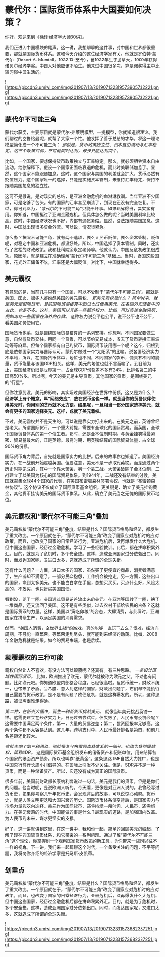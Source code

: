 # 蒙代尔：国际货币体系中大国要如何决策？

你好，欢迎来到《徐瑾·经济学大师30讲》。

我们正进入中国模块的尾声。这一讲，我想聊聊的这件事，对中国和世界都很重要，那就是国际货币体系。这和今天介绍的这位经济学家有关。他就是罗伯特·蒙代尔（Robert A. Mundell，1932.10-至今），他1932年生于加拿大，1999年获得诺贝尔经济学奖。中国人对他应该不陌生。他来过中国很多次，算是诺奖得主中比较习惯中国生活的。

![https://piccdn3.umiwi.com/img/201907/13/201907132319573905732221.png](https://piccdn3.umiwi.com/img/201907/13/201907132319573905732221.png)

## 蒙代尔不可能三角

蒙代尔获奖，主要原因就是蒙代尔-弗莱明模型。一提模型，你就知道很理论。我们聊过的克鲁格曼呢，就帮了大家一个忙。他发挥了善于总结的才华，将这一理论模型简化成一个不可能三角： *那就是，货币政策独立性、资本自由流动与汇率稳定。这三个政策目标，不可能同时达到，最多只能达到两个。*

比如，一个国家，要想保持货币政策独立与汇率稳定。那么，就必须牺牲资本自由流动。给你解释下。假设一个国家正面临衰退的危机，而此时美联储加息了。显然，这个国家不能跟随加息。这时，这个国家与美国的利差就会扩大，货币必然有贬值压力。这个国家唯一的选择，只能是实施资本管制，来维持汇率稳定，保持不跟随美国加息的独立性。

这可不是假说，是对现实的总结，是亚洲金融危机的血淋淋教训。当年亚洲不少国家，可是吃够了苦头。有的国家的汇率甚至崩溃了，到现在还没有完全恢复。不过，你可别以为，"蒙代尔的不可能三角"只能干坏事。如果理解得当，其实蛮有用。你知道，中国挺过了亚洲金融危机。但具体怎么做的呢？当时美国利率比较高。这时，中国经济状况也不好，内部有通货紧缩。显然，没法跟随美国加息。这时，中国就出现很多资金外流。可以说，情况很紧急。

怎么办？按照不可能三角，就有两个选项，要么人民币贬值，要么资本管制。贬值呢，对稳定中国和亚洲危机，都没好处。所以，中国选择了资本管制。同时，还实行了宽松的财政政策。我和社科院余永定老师聊。他就认为，中国反危机政策很成功。原因呢，就是建立在准确理解“蒙代尔不可能三角”基础上。当时，泰国这些国家，花光外汇储备不说，汇率还是大幅贬值。对比下，中国就幸运得多。

## 美元霸权

有意思的是，当前几乎只有一个国家，可以不受制于“蒙代尔不可能三角”。那就是美国。因此，很多人都抱怨美国的美元霸权。 *那美元霸权是什么？ 简单说来，就是美元是国际货币，目前国际贸易结算中超过七成使用美元，在各国外汇储备中的占比，也差不多。这样，美国可以具备一些额外权力。比如，可以实施金融惩罚，例如冻结一些国家在海外的存款。* 这种权力说公平也公平，说不公平也不公平，看美国如何使用它。

国际货币体系，就是围绕国际贸易结算的一系列安排。你想啊，不同国家要做生意，自然有货币交往。用同一个货币，可以节约交易成本，省去了货币转换汇率波动等等麻烦。但每个国家都有自己的货币，国际货币该用哪一个呢？这个，归根到底是依赖国家实力与国际认可。蒙代尔做过一个“太阳系”的比喻。说各国经济实力不平均，所以，在国际货币体中，地位也不同。不同国家的货币，便具有不同的能量，货币能量与该国GDP相关。这样，美元的地位也就不言而喻了。到目前为止，美国经济仍旧是世界第一，占全球GDP份额差不多有24%，比排名第二的中国高50%多。所以呢，今天的美元是主导货币，其他国家的货币，是围绕美元的“行星”。

但你注意到没，美元的影响，其实超过美国经济在世界中份额，这又是为什么？ **经济学上有个概念，叫“网络效应”，放在货币这也一样。就是当你的贸易伙伴使用美元时，你用别的货币就不太方便。结果呢，一旦相当一部分国家选择美元，就会有更多的国家选择美元。这样，成就了美元霸权。**

不过，美元霸权并不是天生的，可以说是靠实力打出来的。在美元之前，英镑曾经是老大。所谓国际货币，一个重大前提，需要有全球化的国际贸易。而英国，全球化国际贸易体系的第一个催生者。那时，还是金本位制时期。与黄金挂钩得最紧密、贸易量最大的，正是英镑。最高时期，用英镑结算的国际贸易体量，占全球90%的份额。

国际货币角力背后，首先就是国家实力的比拼。后来的故事你也知道了。美国经济实力，在一战前开始超越英国。但要注意，美元不是一步取代英镑。而是通过两个历史时期完成的，其中一个靠大萧条，另一个靠二战。大萧条破除了金本位制，二战建立了以美国为核心的国际贸易体系。到1944年，二战还没有结束的时候，美国就召集全球44个国家的代表，在美国布雷顿森林签署协议，也就是 “布雷顿森林协议”。这个协议不仅成立了国际货币基金组织。更关键是，确立了美元挂钩黄金，其他货币挂钩美元的国际货币体系。从此，确立了美元当之无愧的国际货币地位。

## 美元霸权和“蒙代尔不可能三角”叠加

美元霸权和“蒙代尔不可能三角”叠加，结果是什么？国际货币格局和经济，都发生了重大改变。一个原因就在于，“蒙代尔不可能三角”改变了国家应对危机时的应对政策，而且，也改变了国家的日常经济行为。亚洲危机后，没再爆发什么大危机。但中国这些国家，经历过金融危机，学习了一些经验教训。此后，都在拼命积累外汇。目的，就是为了危机时，多个安全垫。这样，造成亚洲国家过分依赖出口。同时，而发达国家呢，又进口太多，这就造成了所谓的全球失衡。

这有什么问题？一方面，进口太多的国家，虽然买了更便宜的商品，消费者满意了，生产者却不满意了。一部分民众抱怨，工作机会被抢走。另一方面，这些出口的国家，拿到太多美元。也不能白白拿在手里，总想买买买。买点什么好，风险太高的，不敢买，也只好买美国国债。

看到没，兜了一圈。美国通过贸易逆差流出来的美元。在亚洲等国转了一圈，换了一堆商品，还又流回了美国。这不是有些类似，过去农村干部给农民的白条？这就是国际货币的力量。这样，美国以“寅吃卯粮”的姿态，大肆消费，与此同时，亚洲国家在拼命生产，以满足美国的消费需求。

然而，“美国人消费，全世界出钱”的游戏，真的能够一直玩下去么？很难，经济有周期，不可能一直繁荣。等繁荣走到尽头，就可能到来经济的动荡。比如，2008年金融危机就是结果。如今的贸易争端，也是后续。

## 颠覆霸权的三种可能

霸权自然让人不喜欢，有没方法可以颠覆呢？还真有。有三种思路。 *一是设计区域性国际货币。* 比如，欧洲推出了欧元，蒙代尔就被称为欧元之父。不过也有问题。比如欧元吧。你知道欧盟内部整合程度，已经很高啦。但货币统一，财政不统一，也带来了矛盾。当希腊、意大利这样的国家，财政出问题了，它们却不能执行自己需要的货币政策，是不是有问题？欧债危机，就是这样爆发的。所以，这种思路，被证明很难走得通。

 *第二种，在新兴大国中，诞生一种新货币挑战美元。* 就像当年美元挑战英镑一样。这需要建立在经济实力上。日元过去尝试过，但失败了。人民币有没机会呢？这需要中国满足两个条件，第一，大量的贸易逆差；第二，投资回报率足够高。这两个条件都不太容易达到。这几年，跨境支付中，人民币最好排名是第四，和前几名差距还比较大。

 *这就走向了第三种思路，那就是复兴布雷顿森林体系的一部分。也称为特别提款权，简称SDR。* 这是国际货币基金组织发布的储备资产和记账单位，用来结算各个国家的账面资产债务。所以也叫作“纸黄金”。这条思路 IMF自然大力推广，也是中国央行前行长周小川倡导的。在国际上引发不少关注。但是，SDR并不是一种货币，而是一种储备资产。所以，它还没有成为真正的国际货币。

很多年前，美国前财政部长康纳利曾说过一句话，美元是我们的货币，但是是你们的问题。他当时呢，是说欧洲人听的。今天看，更像是对亚洲人说的。我曾经写过货币史，如果你考察几千年货币史，会发现背后的故事，可以说惊心动魄。货币史，就是人类文明更迭和大国兴衰的历史。国际货币体系演变背后，是国家实力与市场力量的双向选择。美元作为国际货币，还将持续一段时间。人民币，还需努力。在美元衰落的时代，中国能做的事是什么？最现实的道路，是加强国内改革。为人民币的未来，谋求更坚实的支撑。

好了，这一讲就讲到这里，在这一讲中，我和你一起，简单的回顾美元的崛起，了解了现在的国际货币体系，和它带来的一系列问题。通过了解“蒙代尔不可能三角”这个理论，你掌握到一个观察国家货币政策的新工具，为你带来一些同以往不一样的视角。下一讲，我们来一起聊聊这个时代，一个备受关注的问题，不平等问题，我将向你介绍的经济学家是托马斯·皮凯蒂。

## 划重点

美元霸权和“蒙代尔不可能三角”叠加，结果是什么？国际货币格局和经济，都发生了重大改变。一个原因就在于，“蒙代尔不可能三角”改变了国家应对危机时的应对政策，而且，也改变了国家的日常经济行为。亚洲危机后，没再爆发什么大危机。但中国这些国家，经历过金融危机后都在拼命积累外汇。目的，就是为了危机时，多个安全垫。这样，造成亚洲国家过分依赖出口。同时，而发达国家呢，又进口太多，这就造成了所谓的全球失衡。

![https://piccdn3.umiwi.com/img/201907/13/201907132331573682337251.jpg](https://piccdn3.umiwi.com/img/201907/13/201907132331573682337251.jpg)

---
